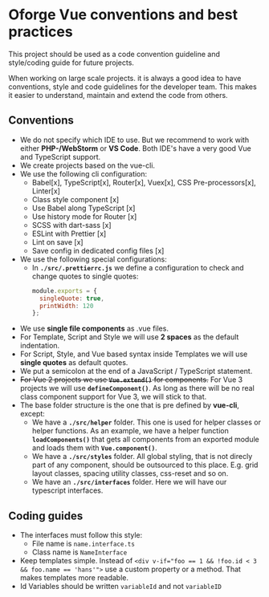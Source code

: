 # Oforge Vue conventions and best practices
This project should be used as a code convention guideline and style/coding guide for
future projects.

When working on large scale projects. it is always a good idea to have conventions,
style and code guidelines for the developer team. This makes it easier to understand,
maintain and extend the code from others.

## Conventions
- We do not specify which IDE to use. But we recommend to work with either **PHP-/WebStorm**
or **VS Code**. Both IDE's have a very good Vue and TypeScript support.
- We create projects based on the vue-cli.
- We use the following cli configuration:
  - Babel[x], TypeScript[x], Router[x], Vuex[x], CSS Pre-processors[x], Linter[x]
  - Class style component [x]
  - Use Babel along TypeScript [x]
  - Use history mode for Router [x]
  - SCSS with dart-sass [x]
  - ESLint with Prettier [x]
  - Lint on save [x]
  - Save config in dedicated config files [x]
- We use the following special configurations:
  - In **`./src/.prettierrc.js`** we define a configuration to check and change quotes to single
  quotes:
    ```js
    module.exports = {
      singleQuote: true,
      printWidth: 120
    };
    ```
- We use **single file components** as .vue files.
- For Template, Script and Style we will use **2 spaces** as the default indentation.
- For Script, Style, and Vue based syntax inside Templates we will use **single
quotes** as default quotes.
- We put a semicolon at the end of a JavaScript / TypeScript statement.
- ~~For Vue 2 projects we use **`Vue.extend()`** for components.~~ For Vue 3 projects we will use
**`defineComponent()`**. As long as there will be no real class component support for Vue 3,
we will stick to that.
- The base folder structure is the one that is pre defined by **vue-cli**, except:
  - We have a **`./src/helper`** folder. This one is used for helper classes or helper functions.
  As an example, we have a helper function **`loadComponents()`** that gets all components from an
  exported module and loads them with **`Vue.component()`**.
  - We have a **`./src/styles`** folder. All global styling, that is not direcly part of any component,
  should be outsourced to this place. E.g. grid layout classes, spacing utility classes, css-reset
  and so on.
  - We have an **`./src/interfaces`** folder. Here we will have our typescript interfaces.


## Coding guides
- The interfaces must follow this style:
  - File name is `name.interface.ts`
  - Class name is `NameInterface`
- Keep templates simple. Instead of `<div v-if="foo == 1 && !foo.id < 3 && foo.name == 'hans'">` use a custom property or a method.
That makes templates more readable.
- Id Variables should be written `variableId` and not `variableID`
